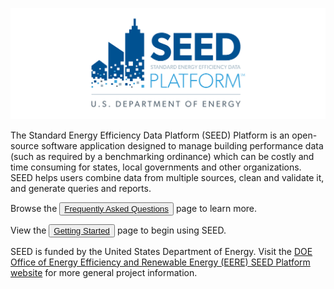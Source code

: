 ![Screenshot](images/DOE-SEED-Logo_v7.png)

The Standard Energy Efficiency Data Platform (SEED) Platform is an open-source software application designed to manage building performance data (such as required by a benchmarking ordinance) which can be costly and time consuming for states, local governments and other organizations. SEED helps users combine data from multiple sources, clean and validate it, and generate queries and reports. 

Browse the <button class="blue"><a class="button" href="faq/">Frequently Asked Questions</a></button> page to learn more.  

View the <button class="blue"><a class="button" href="getting_started/">Getting Started</a></button> page to begin using SEED. 

SEED is funded by the United States Department of Energy. Visit the [DOE Office of Energy Efficiency and Renewable Energy (EERE) SEED Platform website](http://energy.gov/eere/buildings/standard-energy-efficiency-data-platform) for more general project information. 
